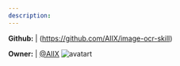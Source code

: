```yaml
---
description: 
---
```



**Github:** | (https://github.com/AIIX/image-ocr-skill)

**Owner:** | [@AIIX](https://github.com/AIIX) ![avatart](https://avatars3.githubusercontent.com/u/19663666?v=4)

